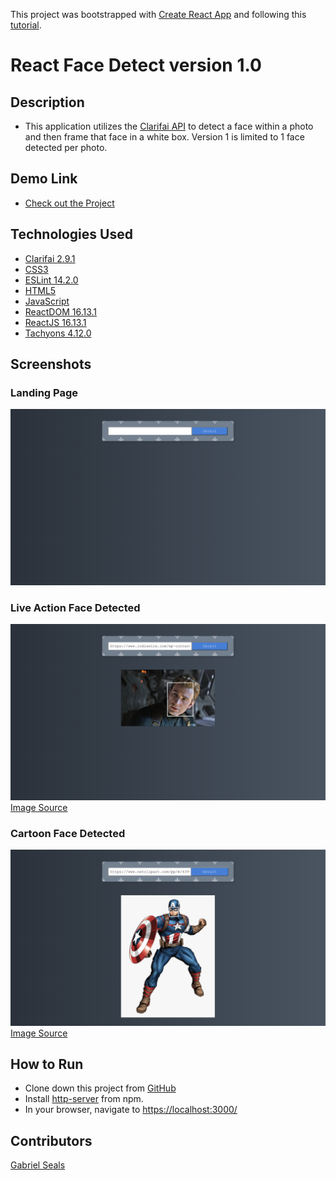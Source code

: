 This project was bootstrapped with [Create React App](https://github.com/facebook/create-react-app) and following this [tutorial](https://www.smashingmagazine.com/2020/06/facial-recognition-web-application-react/).

# React Face Detect version 1.0

## Description

* This application utilizes the [Clarifai API](https://www.clarifai.com/) to detect a face within a photo and then frame that face in a white box. Version 1 is limited to 1 face detected per photo.

## Demo Link

* [Check out the Project](https://gseals.github.io/React-Face-Detect/)

## Technologies Used

* [Clarifai 2.9.1](https://www.clarifai.com/)
* [CSS3](https://www.w3.org/Style/CSS/Overview.en.html)
* [ESLint 14.2.0](https://eslint.org/)
* [HTML5](https://html.spec.whatwg.org/multipage/)
* [JavaScript](https://www.javascript.com/)
* [ReactDOM 16.13.1](https://www.npmjs.com/package/react-dom)
* [ReactJS 16.13.1](https://reactjs.org/docs/create-a-new-react-app.html)
* [Tachyons 4.12.0](https://tachyons.io/)

## Screenshots

### Landing Page
![Landing Page](https://raw.githubusercontent.com/gseals/React-Face-Detect/master/screenshots/Landing%20Page.png)

### Live Action Face Detected
![Live Action Face Detected](https://raw.githubusercontent.com/gseals/React-Face-Detect/master/screenshots/Live%20Action%20Face%20Detected.png)
[Image Source](https://www.indiewire.com/wp-content/uploads/2019/05/chris-evans-1.jpg)

### Cartoon Face Detected
![Cartoon Face Detected](https://raw.githubusercontent.com/gseals/React-Face-Detect/master/screenshots/Cartoon%20Face%20Detected.png)
[Image Source](https://www.netclipart.com/pp/m/439-4392486_clip-art-captain-america-images-captain-america-cartoon.png)

## How to Run

* Clone down this project from [GitHub](https://github.com/gseals/React-Face-Detect)
* Install [http-server](https://www.npmjs.com/package/http-server) from npm.
* In your browser, navigate to [https://localhost:3000/](https://localhost:3000/)

## Contributors

[Gabriel Seals](https://github.com/gseals)
